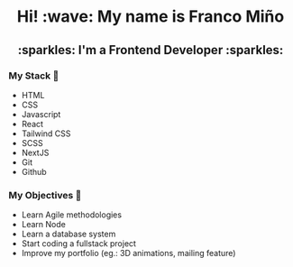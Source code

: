  <h1 align='center'>Hi! :wave: My name is Franco Miño</h1>
<h2 align='center'>:sparkles: I'm a Frontend Developer :sparkles:</h2>

### My Stack :briefcase:
- HTML
- CSS
- Javascript
- React
- Tailwind CSS
- SCSS
- NextJS
- Git
- Github

### My Objectives :memo:
- Learn Agile methodologies
- Learn Node
- Learn a database system
- Start coding a fullstack project
- Improve my portfolio (eg.: 3D animations, mailing feature)

